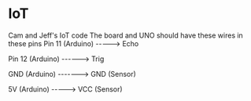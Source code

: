 # IoT
Cam and Jeff's IoT code
The board and UNO should have these wires in these pins
Pin 11 (Arduino) -----> Echo

Pin 12 (Arduino) ------> Trig

GND (Arduino) -------> GND (Sensor)

5V (Arduino) -----> VCC (Sensor)
